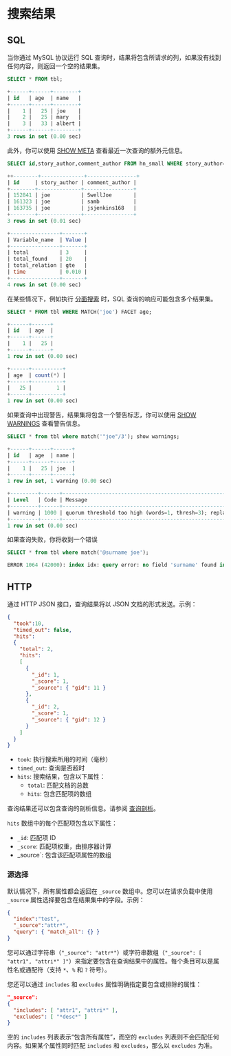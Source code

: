 # 搜索结果

## SQL

<!-- example sql1 -->
当你通过 MySQL 协议运行 SQL 查询时，结果将包含所请求的列，如果没有找到任何内容，则返回一个空的结果集。

<!-- request SQL -->
```sql
SELECT * FROM tbl;
```

<!-- response SQL -->
```sql
+------+------+--------+
| id   | age  | name   |
+------+------+--------+
|    1 |   25 | joe    |
|    2 |   25 | mary   |
|    3 |   33 | albert |
+------+------+--------+
3 rows in set (0.00 sec)
```
<!-- end -->

<!-- example sql2 -->
此外，你可以使用 [SHOW META](../Node_info_and_management/SHOW_META.md) 查看最近一次查询的额外元信息。

<!-- request SQL -->
```sql
SELECT id,story_author,comment_author FROM hn_small WHERE story_author='joe' LIMIT 3; SHOW META;
```

<!-- response SQL -->
```sql
++--------+--------------+----------------+
| id     | story_author | comment_author |
+--------+--------------+----------------+
| 152841 | joe          | SwellJoe       |
| 161323 | joe          | samb           |
| 163735 | joe          | jsjenkins168   |
+--------+--------------+----------------+
3 rows in set (0.01 sec)

+----------------+-------+
| Variable_name  | Value |
+----------------+-------+
| total          | 3     |
| total_found    | 20    |
| total_relation | gte   |
| time           | 0.010 |
+----------------+-------+
4 rows in set (0.00 sec)
```
<!-- end -->

<!-- example sql3 -->
在某些情况下，例如执行 [分面搜索](../Searching/Faceted_search.md) 时，SQL 查询的响应可能包含多个结果集。

<!-- request SQL -->
```sql
SELECT * FROM tbl WHERE MATCH('joe') FACET age;
```

<!-- response SQL -->
```sql
+------+------+
| id   | age  |
+------+------+
|    1 |   25 |
+------+------+
1 row in set (0.00 sec)

+------+----------+
| age  | count(*) |
+------+----------+
|   25 |        1 |
+------+----------+
1 row in set (0.00 sec)
```
<!-- end -->

<!-- example sql4 -->
如果查询中出现警告，结果集将包含一个警告标志，你可以使用 [SHOW WARNINGS](../Node_info_and_management/SHOW_WARNINGS.md) 查看警告信息。
<!-- request SQL -->

```sql
SELECT * from tbl where match('"joe"/3'); show warnings;
```

<!-- response SQL -->
```sql
+------+------+------+
| id   | age  | name |
+------+------+------+
|    1 |   25 | joe  |
+------+------+------+
1 row in set, 1 warning (0.00 sec)

+---------+------+--------------------------------------------------------------------------------------------+
| Level   | Code | Message                                                                                    |
+---------+------+--------------------------------------------------------------------------------------------+
| warning | 1000 | quorum threshold too high (words=1, thresh=3); replacing quorum operator with AND operator |
+---------+------+--------------------------------------------------------------------------------------------+
1 row in set (0.00 sec)
```
<!-- end -->

<!-- example sql5 -->
如果查询失败，你将收到一个错误

<!-- request SQL -->
```sql
SELECT * from tbl where match('@surname joe');
```

<!-- response SQL -->
```sql
ERROR 1064 (42000): index idx: query error: no field 'surname' found in schema
```

<!-- end -->


## HTTP

通过 HTTP JSON 接口，查询结果将以 JSON 文档的形式发送。示例：

```json
{
  "took":10,
  "timed_out": false,
  "hits":
  {
    "total": 2,
    "hits":
    [
      {
        "_id": 1,
        "_score": 1,
        "_source": { "gid": 11 }
      },
      {
        "_id": 2,
        "_score": 1,
        "_source": { "gid": 12 }
      }
    ]
  }
}
```

* `took`: 执行搜索所用的时间（毫秒）
* `timed_out`: 查询是否超时
* `hits`: 搜索结果，包含以下属性：
  - `total`: 匹配文档的总数
  - `hits`: 包含匹配项的数组

查询结果还可以包含查询的剖析信息。请参阅 [查询剖析](../Node_info_and_management/Profiling/Query_profile.md)。

`hits` 数组中的每个匹配项包含以下属性：

* `_id`: 匹配项 ID
* `_score`: 匹配项权重，由排序器计算
* _source`: 包含该匹配项属性的数组

### 源选择

默认情况下，所有属性都会返回在 `_source` 数组中。您可以在请求负载中使用 `_source` 属性选择要包含在结果集中的字段。示例：

```json
{
  "index":"test",
  "_source":"attr*",
  "query": { "match_all": {} }
}
```

您可以通过字符串（`"_source": "attr*"`）或字符串数组（`"_source": [ "attr1", "attri*" ]"`）来指定要包含在查询结果中的属性。每个条目可以是属性名或通配符（支持 `*`、`%` 和 `?` 符号）。

您还可以通过 `includes` 和 `excludes` 属性明确指定要包含或排除的属性：

```json
"_source":
{
  "includes": [ "attr1", "attri*" ],
  "excludes": [ "*desc*" ]
}
```

空的 `includes` 列表表示“包含所有属性”，而空的 `excludes` 列表则不会匹配任何内容。如果某个属性同时匹配 `includes` 和 `excludes`，那么以 `excludes` 为准。

<!-- proofread -->



